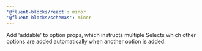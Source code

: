 ```yaml
---
'@fluent-blocks/react': minor
'@fluent-blocks/schemas': minor
---
```


Add 'addable' to option props, which instructs multiple Selects which other options are added automatically when another option is added.
